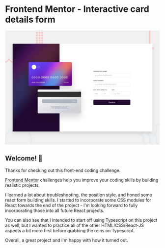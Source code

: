 # Frontend Mentor - Interactive card details form

![Design preview for the Interactive card details form coding challenge](./design/desktop-preview.jpg)

## Welcome! 👋

Thanks for checking out this front-end coding challenge.

[Frontend Mentor](https://www.frontendmentor.io) challenges help you improve your coding skills by building realistic projects.

I learned a lot about troubleshooting, the position style, and honed some react form building skills. I started to incorporate some CSS modules for React towards the end of the project - I'm looking forward to fully incorporating those into all future React projects.

You can also see that I intended to start off using Typescript on this project as well, but I wanted to practice all of the other HTML/CSS/React-JS aspects a bit more first before grabbing the reins on Typescript.

Overall, a great project and I'm happy with how it turned out.
